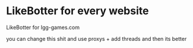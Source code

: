 # LikeBotter for every website
LikeBotter for Igg-games.com

you can change this shit and use proxys + add threads and then its better
